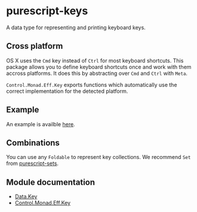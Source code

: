 # purescript-keys
A data type for representing and printing keyboard keys.

## Cross platform
OS X uses the `Cmd` key instead of `Ctrl` for most keyboard shortcuts. This
package allows you to define keyboard shortcuts once and work with them accross
platforms. It does this by abstracting over `Cmd` and `Ctrl` with `Meta`.

`Control.Monad.Eff.Key` exports functions which automatically use the correct
implementation for the detected platform.

## Example
An example is availble [here](Example.purs).

## Combinations
You can use any `Foldable` to represent key collections. We recommend `Set` from [purescript-sets](https://github.com/purescript/purescript-sets).

## Module documentation
* [Data.Key](docs/Data/Key.md)
* [Control.Monad.Eff.Key](docs/Control/Monad/Eff/Key.md)

